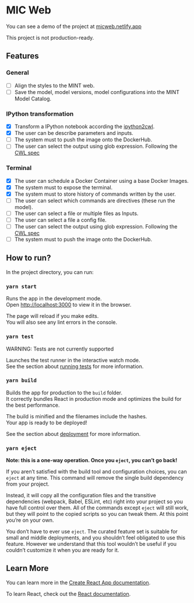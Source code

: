 # MIC Web

You can see a demo of the project at [micweb.netlify.app](micweb.netlify.app/)

This project is not production-ready.

## Features

### General 
- [ ] Align the styles to the MINT web.
- [ ] Save the model, model versions, model configurations into the MINT Model Catalog.

### IPython transformation
- [x] Transform a IPython notebook according the [ipython2cwl](https://github.com/common-workflow-lab/ipython2cwl).
- [x] The user can be describe parameters and inputs.
- [ ] The system must to push the image onto the DockerHub.
- [ ] The user can select the output using glob expression. Following the [CWL spec](https://www.commonwl.org/user_guide/10-array-outputs/index.html)

### Terminal

- [x] The user can schedule a Docker Container using a base Docker Images.
- [x] The system must to expose the terminal.
- [x] The system must to store history of commands written by the user.
- [ ] The user can select which commands are directives (these run the model).
- [ ] The user can select a file or multiple files as Inputs.
- [ ] The user can select a file a config file.
- [ ] The user can select the output using glob expression. Following the [CWL spec](https://www.commonwl.org/user_guide/10-array-outputs/index.html)
- [ ] The system must to push the image onto the DockerHub.

## How to run?

In the project directory, you can run:

### `yarn start`

Runs the app in the development mode.\
Open [http://localhost:3000](http://localhost:3000) to view it in the browser.

The page will reload if you make edits.\
You will also see any lint errors in the console.

### `yarn test`

WARNING: Tests are not currently supported

Launches the test runner in the interactive watch mode.\
See the section about [running tests](https://facebook.github.io/create-react-app/docs/running-tests) for more information.

### `yarn build`

Builds the app for production to the `build` folder.\
It correctly bundles React in production mode and optimizes the build for the best performance.

The build is minified and the filenames include the hashes.\
Your app is ready to be deployed!

See the section about [deployment](https://facebook.github.io/create-react-app/docs/deployment) for more information.

### `yarn eject`

**Note: this is a one-way operation. Once you `eject`, you can’t go back!**

If you aren’t satisfied with the build tool and configuration choices, you can `eject` at any time. This command will remove the single build dependency from your project.

Instead, it will copy all the configuration files and the transitive dependencies (webpack, Babel, ESLint, etc) right into your project so you have full control over them. All of the commands except `eject` will still work, but they will point to the copied scripts so you can tweak them. At this point you’re on your own.

You don’t have to ever use `eject`. The curated feature set is suitable for small and middle deployments, and you shouldn’t feel obligated to use this feature. However we understand that this tool wouldn’t be useful if you couldn’t customize it when you are ready for it.

## Learn More

You can learn more in the [Create React App documentation](https://facebook.github.io/create-react-app/docs/getting-started).

To learn React, check out the [React documentation](https://reactjs.org/).
